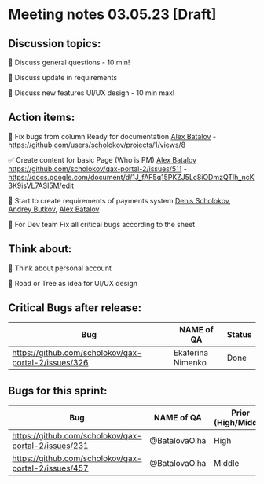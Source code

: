 # Meeting notes 03.05.23 [Draft] 

## Discussion topics: 

:black_square_button: Discuss general questions - 10 min!

:black_square_button: Discuss update in requirements 

:black_square_button: Discuss new features UI/UX design - 10 min max!  

## Action items:

:black_square_button: Fix bugs from column Ready for documentation [Alex Batalov](https://github.com/ABatalov) - https://github.com/users/scholokov/projects/1/views/8

:white_check_mark: Create content for basic Page (Who is PM)  [Alex Batalov](https://github.com/ABatalov) https://github.com/scholokov/qax-portal-2/issues/511 - https://docs.google.com/document/d/1J_fAF5q15PKZJ5Lc8iODmzQTlh_ncK3K9isVL7ASl5M/edit 

:black_square_button: Start to create requirements of payments system [Denis Scholokov](https://github.com/scholokov), [Andrey Butkov](https://github.com/ButKoff), [Alex Batalov](https://github.com/ABatalov)  

:black_square_button: For Dev team Fix all critical bugs according to the sheet  

## Think about:  

:black_square_button: Think about personal account 

:black_square_button: Road or Tree as idea for UI/UX design   


## Critical Bugs after release:  

| Bug                |   NAME of QA   | Status |
|--------------------|----------------|----------| 
|https://github.com/scholokov/qax-portal-2/issues/326| Ekaterina Nimenko | Done |

## Bugs for this sprint: 
| Bug                |   NAME of QA   | Prior (High/Middle)| Status  |
|--------------------|----------------|----------| -------------|
| https://github.com/scholokov/qax-portal-2/issues/231|@BatalovaOlha| High    | Ready for documentation|
| https://github.com/scholokov/qax-portal-2/issues/457|@BatalovaOlha| Middle  | Ready for documentation |
